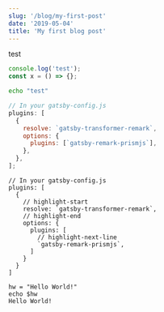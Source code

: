 ```yaml
---
slug: '/blog/my-first-post'
date: '2019-05-04'
title: 'My first blog post'
---
```


test

```js
console.log('test');
const x = () => {};
```

```bash
echo "test"
```

```javascript
// In your gatsby-config.js
plugins: [
  {
    resolve: `gatsby-transformer-remark`,
    options: {
      plugins: [`gatsby-remark-prismjs`],
    },
  },
];
```

```javascript{numberLines: 5}
// In your gatsby-config.js
plugins: [
  {
    // highlight-start
    resolve: `gatsby-transformer-remark`,
    // highlight-end
    options: {
      plugins: [
        // highlight-next-line
        `gatsby-remark-prismjs`,
      ]
    }
  }
]
```

```bash{outputLines: 3}
hw = "Hello World!"
echo $hw
Hello World!
```
